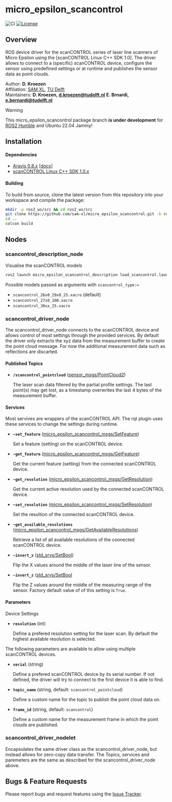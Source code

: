 # micro_epsilon_scancontrol
![CI](https://github.com/sam-xl/scancontrol/workflows/CI/badge.svg) 
[![License](https://img.shields.io/badge/License-Apache%202.0-blue.svg)](https://opensource.org/licenses/Apache-2.0)

## Overview
ROS device driver for the scanCONTROL series of laser line scanners of Micro Epsilon using the [scanCONTROL Linux C++ SDK 1.0]. The driver allows to connect to a (specific) scanCONTROL device, configure the sensor using predefined settings or at runtime and publishes the sensor data as point clouds. 

Author: **D. Kroezen** \
Affiliation: [SAM XL](https://samxl.com/), [TU Delft](https://tudelft.nl/) \
Maintainers: 
**D. Kroezen, d.kroezen@tudelft.nl**
**E. Brnardi, e.bernardi@tudelft.nl**

> [!WARNING]  
> This micro_epsilon_scancontrol package branch **is under development** for [ROS2 Humble](https://docs.ros.org/en/humble/index.html) and Ubuntu 22.04 Jammy!


## Installation

#### Dependencies
- [Aravis 0.8.x](https://github.com/AravisProject/aravis/releases) [[docs]](https://aravisproject.github.io/aravis/)
- [scanCONTROL Linux C++ SDK 1.0.x](https://www.micro-epsilon.com/2D_3D/laser-scanner/Software/downloads/) 

#### Building
To build from source, clone the latest version from this repository into your workspace and compile the package:

```bash
mkdir -p ros2_ws/src && cd ros2_ws/src
git clone https://github.com/sam-xl/micro_epsilon_scancontrol.git -b ros2-devel
cd ..
colcon build
```

## Nodes
### scancontrol_description_node
Visualise the scanCONTROL models
```bash
ros2 launch micro_epsilon_scancontrol_description load_scancontrol.launch.py
```

Possible models passed as arguments with `scancontrol_type:=`
- `scancontrol_26x0_29x0_25.xacro` (default)
- `scancontrol_27x0_100.xacro`
- `scancontrol_30xx_25.xacro`

### scancontrol_driver_node

The scancontrol_driver_node connects to the scanCONTROL device and allows control of most settings through the provided services. By default the driver only extracts the xyz data from the measurement buffer to create the point cloud message. For now the additional measurement data such as reflections are discarted. 

#### Published Topics

* **`/scancontrol_pointcloud`** ([sensor_msgs/PointCloud2])

	The laser scan data filtered by the partial profile settings. The last point(s) may get lost, as a timestamp overwrites the last 4 bytes of the measurement buffer.


#### Services
Most servives are wrappers of the scanCONTROL API.
The rqt plugin uses these services to change the settings during runtime. 

* **`~set_feature`** ([micro_epsilon_scancontrol_msgs/SetFeature])

	Set a feature (setting) on the scanCONTROL device. 


* **`~get_feature`** ([micro_epsilon_scancontrol_msgs/GetFeature])

	Get the current feature (setting) from the connected scanCONTROL device. 

* **`~get_resolution`** ([micro_epsilon_scancontrol_msgs/GetResolution])

	Get the current active resolution used by the connected scanCONTROL device.

* **`~set_resolution`** ([micro_epsilon_scancontrol_msgs/SetResolution])

	Set the resultion of the connected scanCONTROL device.

* **`~get_available_resolutions`** ([micro_epsilon_scancontrol_msgs/GetAvailableResolutions])

	Retrieve a list of all available resolutions of the connected scanCONTROL device. 

* **`~invert_x`** ([std_srvs/SetBool])

	Flip the X values around the middle of the laser line of the sensor.  

* **`~invert_z`** ([std_srvs/SetBool]

	Flip the Z values around the middle of the measuring range of the sensor. Factory default value of of this setting is `True`.

#### Parameters
Device Settings
* **`resolution`** (int)

	Define a prefered resolution setting for the laser scan. By default the highest available resolution is selected.

The following parameters are available to allow using multiple scanCONTROL devices.

* **`serial`** (string)

	Define a prefered scanCONTROL device by its serial number. If not defined, the driver will try to connect to the first device it is able to find. 

* **`topic_name`** (string, default: `scancontrol_pointcloud`)

	Define a custom name for the topic to publish the point cloud data on. 

* **`frame_id`** (string, default: `scancontrol`)

	Define a custom name for the measurement frame in which the point clouds are published.



### scancontrol_driver_nodelet

Encapsulates the same driver class as the scancontrol_driver_node, but instead allows for zero-copy data transfer. The Topics, services and paremeters are the same as described for the scancontrol_driver_node above. 


## Bugs & Feature Requests

Please report bugs and request features using the [Issue Tracker](https://github.com/sam-xl/scancontrol/issues).


[ROS]: http://www.ros.org
[scanCONTROL Linux C++ SDK 0.2]: (https://www.micro-epsilon.com/2D_3D/laser-scanner/Software/downloads/)
[sensor_msgs/PointCloud2]: http://docs.ros.org/api/sensor_msgs/html/msg/PointCloud2.html
[micro_epsilon_scancontrol_msgs/GetAvailableResolutions]: https://github.com/sam-xl/scancontrol/blob/master/micro_epsilon_scancontrol_msgs/srv/GetAvailableResolutions.srv
[micro_epsilon_scancontrol_msgs/GetFeature]: https://github.com/sam-xl/scancontrol/blob/master/micro_epsilon_scancontrol_msgs/srv/GetFeature.srv
[micro_epsilon_scancontrol_msgs/GetResolution]: https://github.com/sam-xl/scancontrol/blob/master/micro_epsilon_scancontrol_msgs/srv/GetResolution.srv
[micro_epsilon_scancontrol_msgs/SetFeature]: https://github.com/sam-xl/scancontrol/blob/master/micro_epsilon_scancontrol_msgs/srv/SetFeature.srv
[micro_epsilon_scancontrol_msgs/SetResolution]: https://github.com/sam-xl/scancontrol/blob/master/micro_epsilon_scancontrol_msgs/srv/SetResolution.srv
[std_srvs/SetBool]: http://docs.ros.org/api/std_srvs/html/srv/SetBool.html